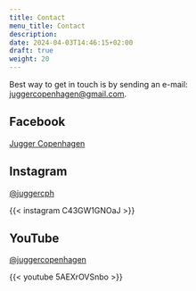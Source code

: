 ```yaml
---
title: Contact
menu_title: Contact
description: 
date: 2024-04-03T14:46:15+02:00
draft: true
weight: 20
---
```


Best way to get in touch is by sending an e-mail: [juggercopenhagen@gmail.com](mailto:juggercopenhagen@gmail.com).

## Facebook

[Jugger Copenhagen](https://facebook.com/JuggerCopenhagen)

## Instagram

[@juggercph](https://www.instagram.com/juggercph/)

{{< instagram C43GW1GNOaJ >}}

## YouTube

[@juggercopenhagen](https://youtube.com/@juggercopenhagen)

{{< youtube 5AEXrOVSnbo >}}
